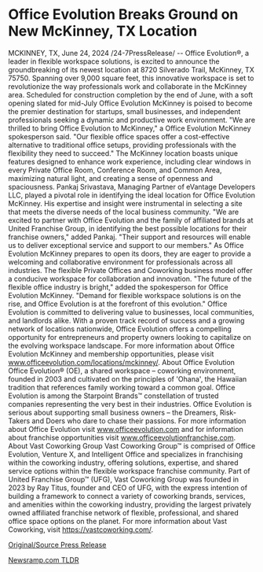 # Office Evolution Breaks Ground on New McKinney, TX Location

MCKINNEY, TX, June 24, 2024 /24-7PressRelease/ -- Office Evolution®, a leader in flexible workspace solutions, is excited to announce the groundbreaking of its newest location at 8720 Silverado Trail, McKinney, TX 75750. Spanning over 9,000 square feet, this innovative workspace is set to revolutionize the way professionals work and collaborate in the McKinney area.  Scheduled for construction completion by the end of June, with a soft opening slated for mid-July Office Evolution McKinney is poised to become the premier destination for startups, small businesses, and independent professionals seeking a dynamic and productive work environment.  "We are thrilled to bring Office Evolution to McKinney," a Office Evolution McKinney spokesperson said. "Our flexible office spaces offer a cost-effective alternative to traditional office setups, providing professionals with the flexibility they need to succeed."  The McKinney location boasts unique features designed to enhance work experience, including clear windows in every Private Office Room, Conference Room, and Common Area, maximizing natural light, and creating a sense of openness and spaciousness.  Pankaj Srivastava, Managing Partner of eVantage Developers LLC, played a pivotal role in identifying the ideal location for Office Evolution McKinney. His expertise and insight were instrumental in selecting a site that meets the diverse needs of the local business community.  "We are excited to partner with Office Evolution and the family of affiliated brands at United Franchise Group, in identifying the best possible locations for their franchise owners," added Pankaj. "Their support and resources will enable us to deliver exceptional service and support to our members."  As Office Evolution McKinney prepares to open its doors, they are eager to provide a welcoming and collaborative environment for professionals across all industries. The flexible Private Offices and Coworking business model offer a conducive workspace for collaboration and innovation.  "The future of the flexible office industry is bright," added the spokesperson for Office Evolution McKinney. "Demand for flexible workspace solutions is on the rise, and Office Evolution is at the forefront of this evolution."  Office Evolution is committed to delivering value to businesses, local communities, and landlords alike. With a proven track record of success and a growing network of locations nationwide, Office Evolution offers a compelling opportunity for entrepreneurs and property owners looking to capitalize on the evolving workspace landscape.  For more information about Office Evolution McKinney and membership opportunities, please visit www.officeevolution.com/locations/mckinney/.  About Office Evolution  Office Evolution® (OE), a shared workspace – coworking environment, founded in 2003 and cultivated on the principles of 'Ohana', the Hawaiian tradition that references family working toward a common goal. Office Evolution is among the Starpoint Brands™ constellation of trusted companies representing the very best in their industries. Office Evolution is serious about supporting small business owners – the Dreamers, Risk-Takers and Doers who dare to chase their passions. For more information about Office Evolution visit www.officeevolution.com and for information about franchise opportunities visit www.officeevolutionfranchise.com.   About Vast Coworking Group  Vast Coworking Group™ is comprised of Office Evolution, Venture X, and Intelligent Office and specializes in franchising within the coworking industry, offering solutions, expertise, and shared service options within the flexible workspace franchise community. Part of United Franchise Group™ (UFG), Vast Coworking Group was founded in 2023 by Ray Titus, founder and CEO of UFG, with the express intention of building a framework to connect a variety of coworking brands, services, and amenities within the coworking industry, providing the largest privately owned affiliated franchise network of flexible, professional, and shared office space options on the planet. For more information about Vast Coworking, visit https://vastcoworking.com/. 

[Original/Source Press Release](https://www.24-7pressrelease.com/press-release/511899/office-evolution-breaks-ground-on-new-mckinney-tx-location) 

[Newsramp.com TLDR](https://newsramp.com/None) 